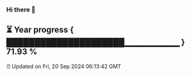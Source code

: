 ### Hi there 👋
⏳ Year progress { █████████████████████▁▁▁▁▁▁▁▁▁ } 71.93 %
---
⏰ Updated on Fri, 20 Sep 2024 06:13:42 GMT

